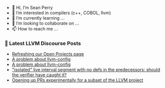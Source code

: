 - 👋 Hi, I’m Sean Perry
- 👀 I’m interested in compilers (c++, COBOL, llvm)
- 🌱 I’m currently learning ...
- 💞️ I’m looking to collaborate on ...
- 📫 How to reach me ...

<!---
s66perry/s66perry is a ✨ special ✨ repository because its `README.md` (this file) appears on your GitHub profile.
You can click the Preview link to take a look at your changes.
--->
### 📕 Latest LLVM Discourse Posts

<!-- DISCOURSE-LLVM:START -->
- [Refreshing our Open Projects page](https://discourse.llvm.org/t/refreshing-our-open-projects-page/70171#post_18)
- [A problem about llvm-config](https://discourse.llvm.org/t/a-problem-about-llvm-config/70374#post_6)
- [A problem about llvm-config](https://discourse.llvm.org/t/a-problem-about-llvm-config/70374#post_5)
- [&quot;isolated&quot; live interval segment with no defs in the predecessors: should the verifier have caught it?](https://discourse.llvm.org/t/isolated-live-interval-segment-with-no-defs-in-the-predecessors-should-the-verifier-have-caught-it/70376#post_2)
- [Opening up PRs experimentally for a subset of the LLVM project](https://discourse.llvm.org/t/opening-up-prs-experimentally-for-a-subset-of-the-llvm-project/70375#post_9)
<!-- DISCOURSE-LLVM:END -->
